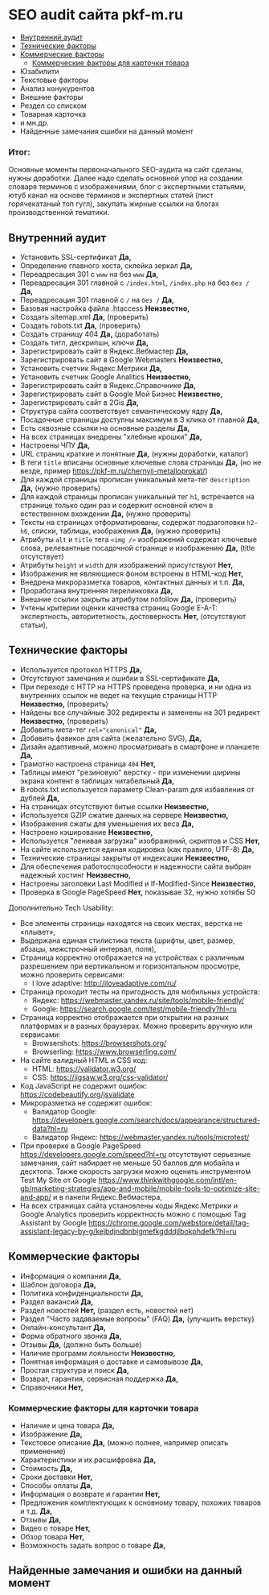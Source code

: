 # SEO audit сайта pkf-m.ru
- <a href="#user-content-inner">Внутренний аудит</a>
- <a href="#user-content-tech">Технические факторы</a>
- <a href="#user-content-comm">Коммерческие факторы</a>
  - <a href="#user-content-comm-card">Коммерческие факторы для карточки товара</a>
- Юзабилити
- Текстовые факторы
- Анализ конукурентов
- Внешние факторы
- Рездел со списком
- Товарная карточка
- и мн.др.
- Найденные замечания ошибки на данный момент

### Итог:
Основные моменты первоначального SEO-аудита на сайт сделаны, нужны доработки. Далее надо сделать основной упор на создании словаря терминов с изображениями, блог с экспертными статьями, ютуб канал на основе терминов и экспертных статей (лист горячекатаный топ гугл), закупать жирные ссылки на блогах производственной тематики.

## <a id="user-content-inner"></a>Внутренний аудит
- Установить SSL-сертификат **Да,**
- Определение главного хоста, склейка зеркал **Да,**
- Переадресация 301 с `www` на без `www` **Да,**
- Переадресация 301 главной с `/index.html`, `/index.php` на без `без /` **Да,**
- Переадресация 301 главной с `/` на `без /` **Да,**
- Базовая настройка файла .htaccess **Неизвестно,**
- Создать sitemap.xml **Да,** (проверить)
- Создать robots.txt **Да,** (проверить)
- Создать страницу 404 **Да,** (доработать)
- Создать титл, дескрипшн, ключи **Да,**
- Зарегистрировать сайт в Яндекс.Вебмастер **Да,**
- Зарегистрировать сайт в Google Webmasters **Неизвестно,**
- Установить счетчик Яндекс.Метрики **Да,**
- Установить счетчик Google Analitics **Неизвестно,**
- Зарегистрировать сайт в Яндекс.Справочнике **Да,**
- Зарегистрировать сайт в Google Мой Бизнес **Неизвестно,**
- Зарегистрировать сайт в 2Gis **Да,**
- Структура сайта соответствует семантическому ядру **Да,**
- Посадочные страницы доступны максимум в 3 клика от главной **Да,**
- Есть сквозные ссылки на основные разделы **Да,**
- На всех страницах внедрены "хлебные крошки" **Да,**
- Настроены ЧПУ **Да,**
- URL страниц краткие и понятные **Да,** (нужны доработки, каталог)
- В теги `title` вписаны основные ключевые слова страницы **Да,** (но не везде, пример https://pkf-m.ru/chernyij-metalloprokat/)
- Для каждой страницы прописан уникальный мета-тег `description` **Да,** (нужно проверить)
- Для каждой страницы прописан уникальный тег `h1`, встречается на странице только один раз и содержит
основной ключ в естественном вхождении **Да,** (нужно проверить)
- Тексты на страницах отформатированы, содержат подзаголовки `h2–h6`, списки,
таблицы, изображения **Да,** (нужно проверить)
- Атрибуты `alt` и `title` тега `<img />` изображений содержат ключевые слова, релевантные посадочной странице и изображению **Да,** (title отсутствует)
- Атрибуты `height` и `width` для изображений присутствуют **Нет,**
- Изображения не являющиеся фоном встроены в HTML-код **Нет,**
- Внедрена микроразметка товаров, контактных данных и т.п. **Да,**
- Проработана внутренняя перелинковка **Да,**
- Внешние ссылки закрыты атрибутом nofollow **Да,** (проверить)
- Учтены критерии оценки качества страниц Google E-A-T: экспертность, авторитетность, достоверность **Нет,** (отсутствуют статьи),

## <a id="user-content-tech"></a>Технические факторы
- Используется протокол HTTPS **Да,**
- Отсутствуют замечания и ошибки в SSL-сертификате **Да,**
- При переходе с HTTP на HTTPS проведена проверка, и ни одна из внутренних ссылок не ведет на текущие страницы HTTP **Неизвестно,** (проверить)
- Найдены все случайные 302 редиректы и заменены на 301 редирект **Неизвестно,** (проверить)
- Добавить мета-тег `rel="canonical"` **Да,**
- Добавить фавикон для сайта (желательно SVG), **Да,**
- Дизайн адаптивный, можно просматривать в смартфоне и планшете **Да,**
- Грамотно настроена страница `404` **Нет,**
- Таблицы имеют "резиновую" верстку - при изменении ширины экрана контент в таблицах читабельный **Да,**
- В robots.txt используется параметр Clean-param для избавления от дублей **Да,**
- На страницах отсутствуют битые ссылки **Неизвестно,**
- Используется GZIP сжатие данных на сервере **Неизвестно,**
- Изображения сжаты для уменьшения их веса **Да,**
- Настроено кэширование **Неизвестно,**
- Используется "ленивая загрузка" изображений, скриптов и CSS **Нет,**
- На сайте используется единая кодировка (как правило, UTF-8) **Да,**
- Технические страницы закрыты от индексации **Неизвестно,**
- Для обеспечения работоспособности и надежности сайта выбран надежный хостинг **Неизвестно,**
- Настроены заголовки Last Modified и If-Modified-Since **Неизвестно,**
- Проверка в Google PageSpeed **Нет,** показывае 32, нужно хотябы 50

Дополнительно Tech Usability:
- Все элементы страницы находятся на своих местах, верстка не «плывет»,
- Выдержана единая стилистика текста (шрифты, цвет, размер, абзацы, межстрочный интервал, поля),
- Страница корректно отображается на устройствах с различным разрешением при вертикальном и горизонтальном просмотре, можно проверить сервисами:
  - I love adaptive: http://iloveadaptive.com/ru/
- Страница проходит тесты на пригодность для мобильных устройств:
  - Яндекс: https://webmaster.yandex.ru/site/tools/mobile-friendly/
  - Google: https://search.google.com/test/mobile-friendly?hl=ru
- Страница корректно отображается при открытии на разных платформах и в разных браузерах. Можно проверить вручную или сервисами:
  - Browsershots: https://browsershots.org/
  - Browserling: https://www.browserling.com/
- На сайте валидный HTML и CSS код:
  - HTML: https://validator.w3.org/
  - CSS: https://jigsaw.w3.org/css-validator/
- Код JavaScript не содержит ошибок: https://codebeautify.org/jsvalidate
- Микроразметка не содержит ошибок:
  - Валидатор Google: https://developers.google.com/search/docs/appearance/structured-data?hl=ru
  - Валидатор Яндекс: https://webmaster.yandex.ru/tools/microtest/
- При проверке в Google PageSpeed https://developers.google.com/speed?hl=ru отсутствуют серьезные замечания, сайт набирает не меньше 50 баллов для мобайла и десктопа. Также скорость загрузки можно оценить инструментом Test My Site от Google https://www.thinkwithgoogle.com/intl/en-gb/marketing-strategies/app-and-mobile/mobile-tools-to-optimize-site-and-app/ и в панели Яндекс.Вебмастера,
- На всех страницах сайта установлены коды Яндекс.Метрики и Google Analytics проверить корректность можно с помощью Tag Assistant by Google https://chrome.google.com/webstore/detail/tag-assistant-legacy-by-g/kejbdjndbnbjgmefkgdddjlbokphdefk?hl=ru

## <a id="user-content-comm"></a>Коммерческие факторы
- Информация о компании **Да,**
- Шаблон договора **Да,**
- Политика конфиденциальности **Да,**
- Раздел вакансий **Да,**
- Раздел новостей **Нет,** (раздел есть, новостей нет)
- Раздел "Часто задаваемые вопросы" (FAQ) **Да,** (улучшить верстку)
- Онлайн-консультант **Да,**
- Форма обратного звонка **Да,**
- Отзывы **Да,** (должно быть больше)
- Наличие программ лояльности **Неизвестно,**
- Понятная информация о доставке и самовывозе **Да,**
- Простая структура и поиск **Да,**
- Возврат, гарантия, сервисная поддержка **Да,**
- Справочники **Нет,**

### <a id="#user-content-comm-card"></a>Коммерческие факторы для карточки товара
- Наличие и цена товара **Да,**
- Изображение **Да,**
- Текстовое описание **Да,** (можно полнее, например описать применение)
- Характеристики и их расшифровка **Да,**
- Стоимость **Да,**
- Сроки доставки **Нет,**
- Способы оплаты **Да,**
- Информация о возврате и гарантии **Нет,**
- Предложения комплектующих к основному товару, похожих товаров и т.д. **Да,**
- Отзывы **Да,**
- Видео о товаре **Нет,**
- Обзор товара **Нет,**
- Возможность задать вопрос о товаре **Да,**



## Найденные замечания и ошибки на данный момент
